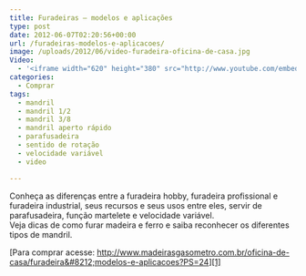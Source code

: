 ```yaml
---
title: Furadeiras – modelos e aplicações
type: post
date: 2012-06-07T02:20:56+00:00
url: /furadeiras-modelos-e-aplicacoes/
image: /uploads/2012/06/video-furadeira-oficina-de-casa.jpg
Video:
  - '<iframe width="620" height="380" src="http://www.youtube.com/embed/BmKcX6VOY_o?wmode=transparent" frameborder="0" allowfullscreen></iframe>'
categories:
  - Comprar
tags:
  - mandril
  - mandril 1/2
  - mandril 3/8
  - mandril aperto rápido
  - parafusadeira
  - sentido de rotação
  - velocidade variável
  - video

---
```

Conheça as diferenças entre a furadeira hobby, furadeira profissional e furadeira industrial, seus recursos e seus usos entre eles, servir de parafusadeira, função martelete e velocidade variável.  
Veja dicas de como furar madeira e ferro e saiba reconhecer os diferentes tipos de mandril.

[Para comprar acesse: http://www.madeirasgasometro.com.br/oficina-de-casa/furadeira&#8212;modelos-e-aplicacoes?PS=24][1]

 [1]: http://www.madeirasgasometro.com.br/oficina-de-casa/furadeira---modelos-e-aplicacoes?PS=24
